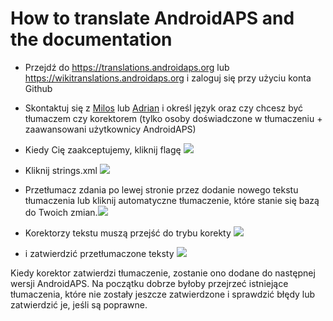 # How to translate AndroidAPS and the documentation

* Przejdź do <https://translations.androidaps.org> lub <https://wikitranslations.androidaps.org> i zaloguj się przy użyciu konta Github

* Skontaktuj się z [Milos](https://gitter.im/MilosKozak) lub [Adrian](https://gitter.im/AdrianLxM) i określ język oraz czy chcesz być tłumaczem czy korektorem (tylko osoby doświadczone w tłumaczeniu + zaawansowani użytkownicy AndroidAPS)

* Kiedy Cię zaakceptujemy, kliknij flagę ![](../images/translation-flags.png)

* Kliknij strings.xml ![](../images/translations-click-strings.png)

* Przetłumacz zdania po lewej stronie przez dodanie nowego tekstu tłumaczenia lub kliknij automatyczne tłumaczenie, które stanie się bazą do Twoich zmian.![](../images/translations-translate.png)

* Korektorzy tekstu muszą przejść do trybu korekty ![](../images/translations-proofreading-mode.png)

* i zatwierdzić przetłumaczone teksty ![](../images/translations-proofreading.png)

Kiedy korektor zatwierdzi tłumaczenie, zostanie ono dodane do następnej wersji AndroidAPS. Na początku dobrze byłoby przejrzeć istniejące tłumaczenia, które nie zostały jeszcze zatwierdzone i sprawdzić błędy lub zatwierdzić je, jeśli są poprawne.